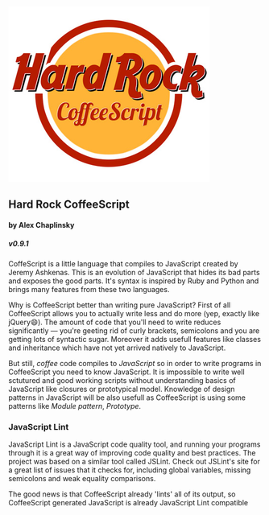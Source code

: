 ![Hard Rock CoffeeScript](assets/hard_rock.jpg)

## Hard Rock CoffeeScript

#### by Alex Chaplinsky
##### v0.9.1

CoffeScript is a little language that compiles to JavaScript created by Jeremy Ashkenas. This is an evolution of JavaScript that hides its bad parts and exposes the good parts. It's syntax is inspired by Ruby and Python and brings many features from these two languages.

Why is CoffeeScript better than writing pure JavaScript? First of all CoffeeScript allows you to actually write less and do more (yep, exactly like jQuery:smile:). The amount of code that you'll need to write reduces significantly — you're geeting rid of curly brackets, semicolons and you are getting lots of syntactic sugar. Moreover it adds usefull features like classes and inheritance which have not yet arrived natively to JavaScript.

But still, *coffee* code compiles to *JavaScript* so in order to write programs in CoffeeScript you need to know JavaScript. It is impossible to write well sctutured and good working scripts without understanding basics of JavaScript like closures or prototypical model. Knowledge of design patterns in JavaScript will be also usefull as CoffeeScript is using some patterns like *Module pattern*, *Prototype*.

### JavaScript Lint

JavaScript Lint is a JavaScript code quality tool, and running your programs through it is a great way of improving code quality and best practices. The project was based on a similar tool called JSLint. Check out JSLint's site for a great list of issues that it checks for, including global variables, missing semicolons and weak equality comparisons.

The good news is that CoffeeScript already 'lints' all of its output, so CoffeeScript generated JavaScript is already JavaScript Lint compatible
